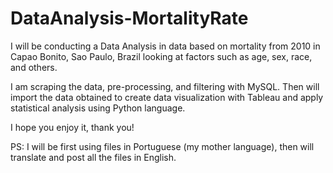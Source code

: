# DataAnalysis-MortalityRate
I will be conducting a Data Analysis in data based on mortality from 2010 in Capao Bonito, Sao Paulo, Brazil looking at factors such as age, sex, race, and others. 

I am scraping the data, pre-processing, and filtering with MySQL. Then will import the data obtained to create data visualization with Tableau and apply statistical analysis using Python language.

I hope you enjoy it, thank you!

PS: I will be first using files in Portuguese (my mother language), then will translate and post all the files in English.
